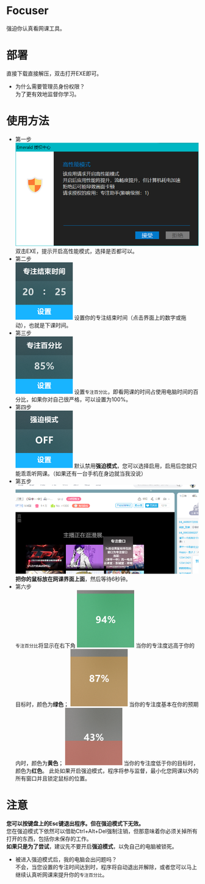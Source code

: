 # Focuser
强迫你认真看网课工具。  
# 部署
直接下载直接解压，双击打开EXE即可。  
* 为什么需要管理员身份权限？  
为了更有效地监督你学习。
# 使用方法
* 第一步  
<img src="screenhost/permission.png"></img>
双击EXE，提示开启高性能模式，选择是否都可以。  
* 第二步  
<img src="screenhost/timeset.png"></img>
设置你的专注结束时间（点击界面上的数字或拖动），也就是下课时间。  
* 第三步  
<img src="screenhost/percent.png"></img>
设置`专注百分比`，即看网课的时间占使用电脑时间的百分比，如果你对自己很严格，可以设置为100%。  
* 第四步  
<img src="screenhost/forcemode.png"></img>
默认禁用**强迫模式**，您可以选择启用，启用后您就只能乖乖听网课。（如果还有一台手机在身边就当我没说）  
* 第五步  
<img src="screenhost/live.png"></img>
**把你的鼠标放在网课界面上面**，然后等待6秒钟。
* 第六步  
`专注百分比`将显示在右下角
<img src="screenhost/high.png"></img>
当你的专注度远高于你的目标时，颜色为**绿色**；
<img src="screenhost/default.png"></img>
当你的专注度基本在你的预期内时，颜色为**黄色**；
<img src="screenhost/low.png"></img>
当你的专注度低于你的目标时，颜色为**红色**。
此处如果开启强迫模式，程序将参与监督，最小化您网课以外的所有窗口并且锁定鼠标的位置。
# 注意
**您可以按键盘上的Esc键退出程序。但在强迫模式下无效。**  
您在强迫模式下依然可以借助Ctrl+Alt+Del强制注销，但那意味着你必须关掉所有打开的东西，包括你未保存的工作。  
**如果只是为了尝试**，建议先不要开启**强迫模式**，以免自己的电脑被锁死。  
* 被进入强迫模式后，我的电脑会出问题吗？  
不会，当您设置的专注时间达到时，程序将自动退出并解除，或者您可以马上继续认真听网课来提升你的`专注百分比`。